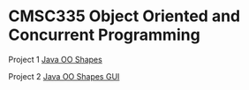 # CMSC335 Object Oriented and Concurrent Programming

Project 1 [Java OO Shapes](Project1/README.md)

Project 2 [Java OO Shapes GUI](Project2/README.md)